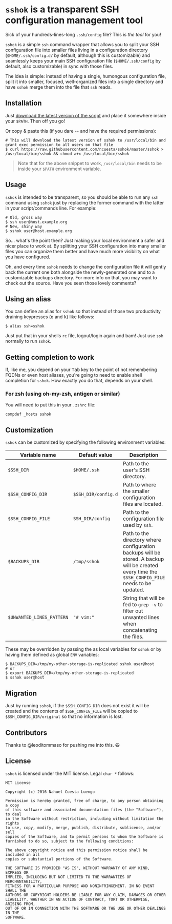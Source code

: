 # `sshok` is a transparent SSH configuration management tool

Sick of your hundreds-lines-long `.ssh/config` file? This is *the tool* for you!

`sshok` is a simple `ssh` command wrapper that allows you to split your SSH configuration file into smaller files living in a configuration directory (`$HOME/.ssh/config.d/` by default, although this is customizable) and seamlessly keeps your main SSH configuration file (`$HOME/.ssh/config` by default, also customizable) in sync with those files.

The idea is simple: instead of having a single, humongous configuration file, split it into smaller, focused, well-organized files into a single directory and have `sshok` merge them into the file that `ssh` reads.

## Installation

Just [download the latest version of the script](https://raw.githubusercontent.com/ncuesta/sshok/master/sshok) and place it somewhere inside your `$PATH`. Then off you go!

Or copy & paste this (if you dare -- and have the required permissions):

```console
# This will download the latest version of sshok to /usr/local/bin and grant exec permission to all users on that file
$ curl https://raw.githubusercontent.com/ncuesta/sshok/master/sshok > /usr/local/bin/sshok && chmod a+x /usr/local/bin/sshok
```

> Note that for the above snippet to work, `/usr/local/bin` needs to be inside your `$PATH` environment variable.

## Usage

`sshok` is intended to be transparent, so you should be able to run any `ssh` command using `sshok` just by replacing the former command with the latter in your script/commands line. For example:

```console
# Old, gross way
$ ssh user@host.example.org
# New, shiny way
$ sshok user@host.example.org
```

So... what's the point then? Just making your local environment a safer and nicer place to work at. By splitting your SSH configuration into many smaller files you can organize them better and have much more visibility on what you have configured.

Oh, and every time `sshok` needs to change the configuration file it will gently back the current one both alongside the newly-generated one and to a customizable backups directory. For more info on that, you may want to check out the source. Have you seen those lovely comments?

## Using an alias

You can define an alias for `sshok` so that instead of those two productivity draining keypresses (<kbd>o</kbd> and <kbd>k</kbd>) like follows:

```console
$ alias ssh=sshok
```

Just put that in your shells `rc` file, logout/login again and bam! Just use `ssh` normally to run `sshok`.

## Getting completion to work

If, like me, you depend on your <kbd>Tab</kbd> key to the point of not remembering FQDNs or even host aliases, you're going to need to enable shell completion for `sshok`. How exactly you do that, depends on your shell.

### For zsh (using oh-my-zsh, antigen or similar)

You will need to put this in your `.zshrc` file:

```shell
compdef _hosts sshok
```

## Customization

`sshok` can be customized by specifying the following environment variables:

| Variable name             | Default value       | Description                                                                                                                                       |
| ------------------------- | ------------------- | ------------------------------------------------------------------------------------------------------------------------------------------------- |
| `$SSH_DIR`                | `$HOME/.ssh`        | Path to the user's SSH directory.                                                                                                                 |
| `$SSH_CONFIG_DIR`         | `$SSH_DIR/config.d` | Path to where the smaller configuration files are located.                                                                                        |
| `$SSH_CONFIG_FILE`        | `SSH_DIR/config`    | Path to the configuration file used by `ssh`.                                                                                                     |
| `$BACKUPS_DIR`            | `/tmp/sshok`        | Path to the directory where configuration backups will be stored. A backup will be created every time the `$SSH_CONFIG_FILE` needs to be updated. |
| `$UNWANTED_LINES_PATTERN` | `"# vim:"`          | String that will be fed to `grep -v` to filter out unwanted lines when concatenating the files.                                                   |

These may be overridden by passing the as local variables for `sshok` or by having them defined as global `ENV` variables:

```console
$ BACKUPS_DIR=/tmp/my-other-storage-is-replicated sshok user@host
# or
$ export BACKUPS_DIR=/tmp/my-other-storage-is-replicated
$ sshok user@host
```

## Migration

Just by running `sshok`, if the `$SSH_CONFIG_DIR` does not exist it will be created and the contents of `$SSH_CONFIG_FILE` will be copied to `$SSH_CONFIG_DIR/original` so that no information is lost.

## Contributors

Thanks to @leoditommaso for pushing me into this. :laughing:

## License

`sshok` is licensed under the MIT license. Legal `char *` follows:


```
MIT License

Copyright (c) 2016 Nahuel Cuesta Luengo

Permission is hereby granted, free of charge, to any person obtaining a copy
of this software and associated documentation files (the "Software"), to deal
in the Software without restriction, including without limitation the rights
to use, copy, modify, merge, publish, distribute, sublicense, and/or sell
copies of the Software, and to permit persons to whom the Software is
furnished to do so, subject to the following conditions:

The above copyright notice and this permission notice shall be included in all
copies or substantial portions of the Software.

THE SOFTWARE IS PROVIDED "AS IS", WITHOUT WARRANTY OF ANY KIND, EXPRESS OR
IMPLIED, INCLUDING BUT NOT LIMITED TO THE WARRANTIES OF MERCHANTABILITY,
FITNESS FOR A PARTICULAR PURPOSE AND NONINFRINGEMENT. IN NO EVENT SHALL THE
AUTHORS OR COPYRIGHT HOLDERS BE LIABLE FOR ANY CLAIM, DAMAGES OR OTHER
LIABILITY, WHETHER IN AN ACTION OF CONTRACT, TORT OR OTHERWISE, ARISING FROM,
OUT OF OR IN CONNECTION WITH THE SOFTWARE OR THE USE OR OTHER DEALINGS IN THE
SOFTWARE.
```
